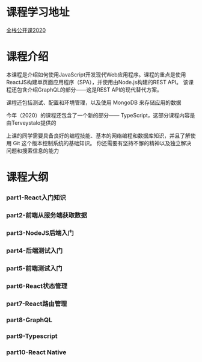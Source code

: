 # 课程学习地址
[全栈公开课2020](https://fullstackopen.com/zh#course-contents)

# 课程介绍
本课程是介绍如何使用JavaScript开发现代Web应用程序。课程的重点是使用ReactJS构建单页面应用程序（SPA），并使用由Node.js构建的REST API。 该课程还包含介绍GraphQL的部分——这是REST API的现代替代方案。

课程还包括测试、配置和环境管理，以及使用 MongoDB 来存储应用的数据

今年（2020）的课程还包含了一个新的部分—— TypeScript，这部分课程内容是由Terveystalo提供的

上课的同学需要具备良好的编程技能、基本的网络编程和数据库知识，并且了解使用 Git 这个版本控制系统的基础知识。 你还需要有坚持不懈的精神以及独立解决问题和搜索信息的能力

# 课程大纲
### part1-React入门知识

### part2-前端从服务端获取数据

### part3-NodeJS后端入门

### part4-后端测试入门

### part5-前端测试入门

### part6-React状态管理

### part7-React路由管理

### part8-GraphQL

### part9-Typescript

### part10-React Native